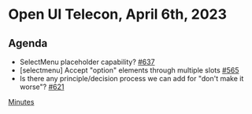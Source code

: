# Open UI Telecon, April 6th, 2023

## Agenda
* SelectMenu placeholder capability? [#637](https://github.com/openui/open-ui/issues/637)
* [selectmenu] Accept "option" elements through multiple slots [#565](https://github.com/openui/open-ui/issues/565)
* Is there any principle/decision process we can add for "don't make it worse"? [#621](https://github.com/openui/open-ui/issues/621)

[Minutes](https://www.w3.org/2023/04/06-openui-minutes.html)
